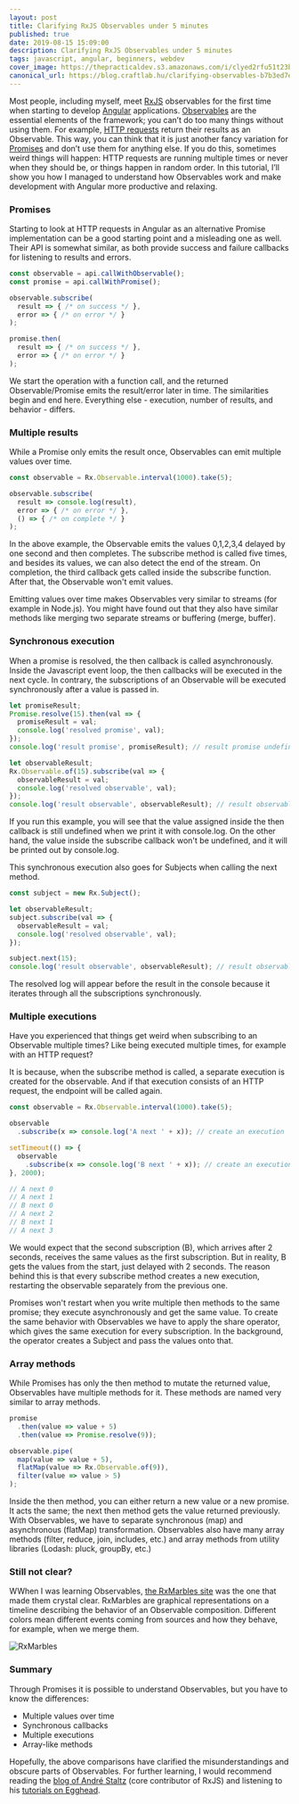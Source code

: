 ```yaml
---
layout: post
title: Clarifying RxJS Observables under 5 minutes
published: true
date: 2019-08-15 15:09:00
description: Clarifying RxJS Observables under 5 minutes
tags: javascript, angular, beginners, webdev
cover_image: https://thepracticaldev.s3.amazonaws.com/i/clyed2rfu51t23bd6mrm.png
canonical_url: https://blog.craftlab.hu/clarifying-observables-b7b3ed7e0a5f
---
```


Most people, including myself, meet [RxJS] observables for the first time when starting to develop [Angular] applications. [Observables] are the essential elements of the framework; you can’t do too many things without using them. For example, [HTTP requests][Angular Http] return their results as an Observable. This way, you can think that it is just another fancy variation for [Promises] and don’t use them for anything else. If you do this, sometimes weird things will happen: HTTP requests are running multiple times or never when they should be, or things happen in random order. In this tutorial, I’ll show you how I managed to understand how Observables work and make development with Angular more productive and relaxing.

### Promises

Starting to look at HTTP requests in Angular as an alternative Promise implementation can be a good starting point and a misleading one as well. Their API is somewhat similar, as both provide success and failure callbacks for listening to results and errors.

```javascript
const observable = api.callWithObservable();
const promise = api.callWithPromise();

observable.subscribe(
  result => { /* on success */ },
  error => { /* on error */ }
);

promise.then(
  result => { /* on success */ },
  error => { /* on error */ }
);
```

We start the operation with a function call, and the returned Observable/Promise emits the result/error later in time. The similarities begin and end here. Everything else - execution, number of results, and behavior - differs.

### Multiple results

While a Promise only emits the result once, Observables can emit multiple values over time.

```javascript
const observable = Rx.Observable.interval(1000).take(5);

observable.subscribe(
  result => console.log(result),
  error => { /* on error */ },
  () => { /* on complete */ }
);
```

In the above example, the Observable emits the values 0,1,2,3,4 delayed by one second and then completes. The subscribe method is called five times, and besides its values, we can also detect the end of the stream. On completion, the third callback gets called inside the subscribe function. After that, the Observable won't emit values.

Emitting values over time makes Observables very similar to streams (for example in Node.js). You might have found out that they also have similar methods like merging two separate streams or buffering (merge, buffer).

### Synchronous execution

When a promise is resolved, the then callback is called asynchronously. Inside the Javascript event loop, the then callbacks will be executed in the next cycle. In contrary, the subscriptions of an Observable will be executed synchronously after a value is passed in.

```javascript
let promiseResult;
Promise.resolve(15).then(val => { 
  promiseResult = val;
  console.log('resolved promise', val);
});
console.log('result promise', promiseResult); // result promise undefined

let observableResult;
Rx.Observable.of(15).subscribe(val => {
  observableResult = val;
  console.log('resolved observable', val);
});
console.log('result observable', observableResult); // result observable 15
```

If you run this example, you will see that the value assigned inside the then callback is still undefined when we print it with console.log. On the other hand, the value inside the subscribe callback won't be undefined, and it will be printed out by console.log.

This synchronous execution also goes for Subjects when calling the next method.

```javascript
const subject = new Rx.Subject();

let observableResult;
subject.subscribe(val => {
  observableResult = val;
  console.log('resolved observable', val);
});

subject.next(15);
console.log('result observable', observableResult); // result observable 15
```

The resolved log will appear before the result in the console because it iterates through all the subscriptions synchronously.

### Multiple executions

Have you experienced that things get weird when subscribing to an Observable multiple times? Like being executed multiple times, for example with an HTTP request?

It is because, when the subscribe method is called, a separate execution is created for the observable. And if that execution consists of an HTTP request, the endpoint will be called again.

```javascript
const observable = Rx.Observable.interval(1000).take(5);

observable
  .subscribe(x => console.log('A next ' + x)); // create an execution

setTimeout(() => {
  observable
    .subscribe(x => console.log('B next ' + x)); // create an execution
}, 2000);

// A next 0
// A next 1
// B next 0
// A next 2
// B next 1
// A next 3
```

We would expect that the second subscription (B), which arrives after 2 seconds, receives the same values as the first subscription. But in reality, B gets the values from the start, just delayed with 2 seconds. The reason behind this is that every subscribe method creates a new execution, restarting the observable separately from the previous one.

Promises won't restart when you write multiple then methods to the same promise; they execute asynchronously and get the same value. To create the same behavior with Observables we have to apply the share operator, which gives the same execution for every subscription. In the background, the operator creates a Subject and pass the values onto that.

### Array methods

While Promises has only the then method to mutate the returned value, Observables have multiple methods for it. These methods are named very similar to array methods.

```javascript
promise
  .then(value => value + 5)
  .then(value => Promise.resolve(9));

observable.pipe(
  map(value => value + 5),
  flatMap(value => Rx.Observable.of(9)),
  filter(value => value > 5)
);
```

Inside the then method, you can either return a new value or a new promise. It acts the same; the next then method gets the value returned previously. With Observables, we have to separate synchronous (map) and asynchronous (flatMap) transformation. Observables also have many array methods (filter, reduce, join, includes, etc.) and array methods from utility libraries (Lodash: pluck, groupBy, etc.)

### Still not clear?

WWhen I was learning Observables, [the RxMarbles site][RxMarbles] was the one that made them crystal clear. RxMarbles are graphical representations on a timeline describing the behavior of an Observable composition. Different colors mean different events coming from sources and how they behave, for example, when we merge them.

![RxMarbles](https://thepracticaldev.s3.amazonaws.com/i/clyed2rfu51t23bd6mrm.png)

### Summary

Through Promises it is possible to understand Observables, but you have to know the differences:

- Multiple values over time
- Synchronous callbacks
- Multiple executions
- Array-like methods

Hopefully, the above comparisons have clarified the misunderstandings and obscure parts of Observables. For further learning, I would recommend reading the [blog of André Staltz][Andre Staltz] (core contributor of RxJS) and listening to his [tutorials on Egghead][Egghead tutorials].

[RxJS]: https://rxjs-dev.firebaseapp.com
[Observables]: https://rxjs-dev.firebaseapp.com/guide/observable
[Angular]: https://angular.io/
[Promises]: https://developer.mozilla.org/en-US/docs/Web/JavaScript/Reference/Global_Objects/Promise
[Angular Http]: https://angular.io/guide/http
[Andre Staltz]: https://staltz.com/blog.html
[Egghead tutorials]: https://egghead.io/instructors/andre-staltz
[RxMarbles]: https://rxmarbles.com/

